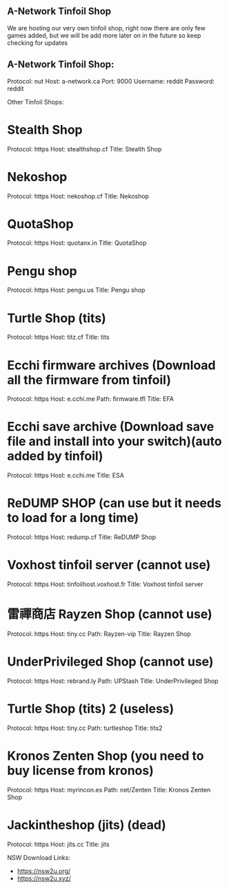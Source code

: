 A-Network Tinfoil Shop
----------------------

We are hosting our very own tinfoil shop, right now there are only few games added, but we will be add more later on in the future so keep checking for updates




A-Network Tinfoil Shop:
----------------------
Protocol: nut
Host: a-network.ca
Port: 9000
Username: reddit
Password: reddit





Other Tinfoil Shops:


# Stealth Shop
Protocol: https
Host: stealthshop.cf
Title: Stealth Shop

# Nekoshop
Protocol: https
Host: nekoshop.cf
Title: Nekoshop

# QuotaShop
Protocol: https
Host: quotanx.in
Title: QuotaShop


# Pengu shop
Protocol: https
Host: pengu.us
Title: Pengu shop

# Turtle Shop (tits)
Protocol: https
Host: titz.cf
Title: tits

# Ecchi firmware archives (Download all the firmware from tinfoil)
Protocol: https
Host: e.cchi.me
Path: firmware.tfl
Title: EFA

# Ecchi save archive (Download save file and install into your switch)(auto added by tinfoil)
Protocol: https
Host: e.cchi.me
Title: ESA

# ReDUMP SHOP (can use but it needs to load for a long time)
Protocol: https
Host: redump.cf
Title: ReDUMP Shop

# Voxhost tinfoil server (cannot use)
Protocol: https
Host: tinfoilhost.voxhost.fr
Title: Voxhost tinfoil server

# 雷禪商店 Rayzen Shop (cannot use)
Protocol: https
Host: tiny.cc
Path: Rayzen-vip
Title: Rayzen Shop

# UnderPrivileged Shop (cannot use)
Protocol: https
Host: rebrand.ly
Path: UPStash
Title: UnderPrivileged Shop

# Turtle Shop (tits) 2 (useless)
Protocol: https
Host: tiny.cc
Path: turtleshop
Title: tits2

# Kronos Zenten Shop (you need to buy license from kronos)
Protocol: https
Host: myrincon.es
Path: net/Zenten
Title: Kronos Zenten Shop

# Jackintheshop (jits) (dead)
Protocol: https
Host: jits.cc
Title: jits



NSW Download Links:

- https://nsw2u.org/
- https://nsw2u.xyz/

